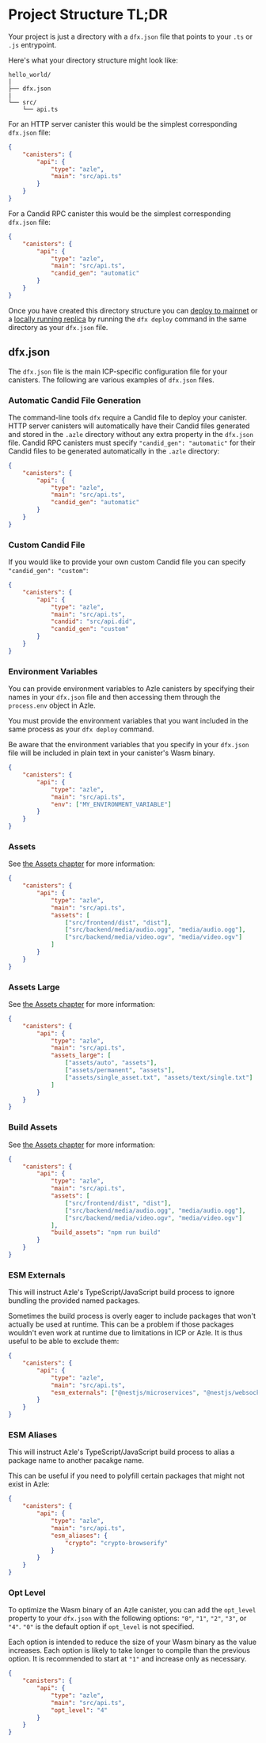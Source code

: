 # Project Structure TL;DR

Your project is just a directory with a `dfx.json` file that points to your `.ts` or `.js` entrypoint.

Here's what your directory structure might look like:

```
hello_world/
|
├── dfx.json
|
└── src/
    └── api.ts
```

For an HTTP server canister this would be the simplest corresponding `dfx.json` file:

```json
{
    "canisters": {
        "api": {
            "type": "azle",
            "main": "src/api.ts"
        }
    }
}
```

For a Candid RPC canister this would be the simplest corresponding `dfx.json` file:

```json
{
    "canisters": {
        "api": {
            "type": "azle",
            "main": "src/api.ts",
            "candid_gen": "automatic"
        }
    }
}
```

Once you have created this directory structure you can [deploy to mainnet](./deployment.md#deploying-to-mainnet) or a [locally running replica](./deployment.md#starting-the-local-replica) by running the `dfx deploy` command in the same directory as your `dfx.json` file.

## dfx.json

The `dfx.json` file is the main ICP-specific configuration file for your canisters. The following are various examples of `dfx.json` files.

### Automatic Candid File Generation

The command-line tools `dfx` require a Candid file to deploy your canister. HTTP server canisters will automatically have their Candid files generated and stored in the `.azle` directory without any extra property in the `dfx.json` file. Candid RPC canisters must specify `"candid_gen": "automatic"` for their Candid files to be generated automatically in the `.azle` directory:

```json
{
    "canisters": {
        "api": {
            "type": "azle",
            "main": "src/api.ts",
            "candid_gen": "automatic"
        }
    }
}
```

### Custom Candid File

If you would like to provide your own custom Candid file you can specify `"candid_gen": "custom"`:

```json
{
    "canisters": {
        "api": {
            "type": "azle",
            "main": "src/api.ts",
            "candid": "src/api.did",
            "candid_gen": "custom"
        }
    }
}
```

### Environment Variables

You can provide environment variables to Azle canisters by specifying their names in your `dfx.json` file and then accessing them through the `process.env` object in Azle.

You must provide the environment variables that you want included in the same process as your `dfx deploy` command.

Be aware that the environment variables that you specify in your `dfx.json` file will be included in plain text in your canister's Wasm binary.

```json
{
    "canisters": {
        "api": {
            "type": "azle",
            "main": "src/api.ts",
            "env": ["MY_ENVIRONMENT_VARIABLE"]
        }
    }
}
```

### Assets

See [the Assets chapter](./assets.md) for more information:

```json
{
    "canisters": {
        "api": {
            "type": "azle",
            "main": "src/api.ts",
            "assets": [
                ["src/frontend/dist", "dist"],
                ["src/backend/media/audio.ogg", "media/audio.ogg"],
                ["src/backend/media/video.ogv", "media/video.ogv"]
            ]
        }
    }
}
```

### Assets Large

See [the Assets chapter](./assets.md) for more information:

```json
{
    "canisters": {
        "api": {
            "type": "azle",
            "main": "src/api.ts",
            "assets_large": [
                ["assets/auto", "assets"],
                ["assets/permanent", "assets"],
                ["assets/single_asset.txt", "assets/text/single.txt"]
            ]
        }
    }
}
```

### Build Assets

See [the Assets chapter](./assets.md) for more information:

```json
{
    "canisters": {
        "api": {
            "type": "azle",
            "main": "src/api.ts",
            "assets": [
                ["src/frontend/dist", "dist"],
                ["src/backend/media/audio.ogg", "media/audio.ogg"],
                ["src/backend/media/video.ogv", "media/video.ogv"]
            ],
            "build_assets": "npm run build"
        }
    }
}
```

### ESM Externals

This will instruct Azle's TypeScript/JavaScript build process to ignore bundling the provided named packages.

Sometimes the build process is overly eager to include packages that won't actually be used at runtime. This can be a problem if those packages wouldn't even work at runtime due to limitations in ICP or Azle. It is thus useful to be able to exclude them:

```json
{
    "canisters": {
        "api": {
            "type": "azle",
            "main": "src/api.ts",
            "esm_externals": ["@nestjs/microservices", "@nestjs/websockets"]
        }
    }
}
```

### ESM Aliases

This will instruct Azle's TypeScript/JavaScript build process to alias a package name to another pacakge name.

This can be useful if you need to polyfill certain packages that might not exist in Azle:

```json
{
    "canisters": {
        "api": {
            "type": "azle",
            "main": "src/api.ts",
            "esm_aliases": {
                "crypto": "crypto-browserify"
            }
        }
    }
}
```

### Opt Level

To optimize the Wasm binary of an Azle canister, you can add the `opt_level` property to your `dfx.json` with the following options: `"0"`, `"1"`, `"2"`, `"3"`, or `"4"`. `"0"` is the default option if `opt_level` is not specified.

Each option is intended to reduce the size of your Wasm binary as the value increases. Each option is likely to take longer to compile than the previous option. It is recommended to start at `"1"` and increase only as necessary.

```json
{
    "canisters": {
        "api": {
            "type": "azle",
            "main": "src/api.ts",
            "opt_level": "4"
        }
    }
}
```
